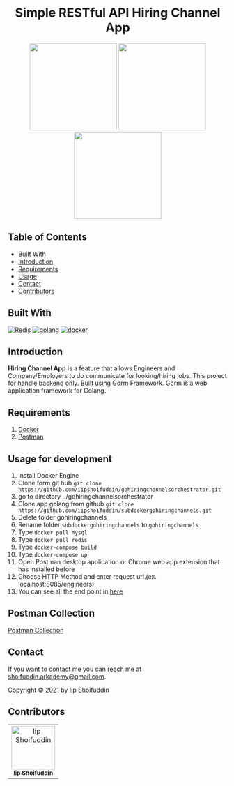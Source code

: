 <h1 align="center">Simple RESTful API Hiring Channel App</h1>
<p align="center" vertical-align="center">
   <img height="200" src="http://elangmaya.lensa.or.id/content/images/2020/05/docker_facebook_share.png"/>
  <img height="200" src="https://blog.golang.org/go-brand/Go-Logo/PNG/Go-Logo_Aqua.png"/>
  <img height ="200" src="https://download.logo.wine/logo/Redis/Redis-Logo.wine.png"/>
</p>

## Table of Contents

- [Built With](#built-with)
- [Introduction](#introduction)
- [Requirements](#requirements)
- [Usage](#usage-for-development)
- [Contact](#contact)
- [Contributors](#contributors)

## Built With

[![Redis](https://img.shields.io/badge/Redis-v%206.15.9-%23D60620)](https://redis.io/)
[![golang](https://img.shields.io/badge/go-v%201.16-skyblue)](https://golang.org/)
[![docker](https://img.shields.io/badge/docker-20.10.5-%230db7ed)](https://www.docker.com/)


## Introduction

<b>Hiring Channel App</b> is a feature that allows Engineers and Company/Employers to do communicate for looking/hiring jobs. This project for handle backend only. Built using Gorm Framework.
Gorm is a web application framework for Golang.

## Requirements

1. <a href="https://docs.docker.com/engine/install/">Docker</a>
2. <a href="https://www.getpostman.com/">Postman</a>

## Usage for development

1. Install Docker Engine
2. Clone form git hub  `git clone https://github.com/iipshoifuddin/gohiringchannelsorchestrator.git`
3. go to directory ../gohiringchannelsorchestrator
4. Clone app golang from github `git clone https://github.com/iipshoifuddin/subdockergohiringchannels.git`
5. Delete folder gohiringchannels
6. Rename folder `subdockergohiringchannels` to `gohiringchannels`
7. Type `docker pull mysql`
8. Type `docker pull redis`
9. Type `docker-compose build`
10. Type `docker-compose up`
11. Open Postman desktop application or Chrome web app extension that has installed before
12. Choose HTTP Method and enter request url.(ex. localhost:8085/engineers)
13. You can see all the end point in [here](#postman-collection)

## Postman Collection

<a href="https://raw.githubusercontent.com/iipshoifuddin/gohiringchannels/main/HiringChannels.postman_collection.json">Postman Collection</a>

## Contact

If you want to contact me you can reach me at <shoifuddin.arkademy@gmail.com>.

Copyright © 2021 by Iip Shoifuddin

## Contributors

<center>
  <table>
    <tr>
      <td align="center">
        <a href="https://github.com/iipshoifuddin">
          <img width="100" src="https://github.githubassets.com/images/modules/logos_page/Octocat.png" alt="Iip Shoifuddin"><br/>
          <sub><b>Iip Shoifuddin</b></sub>
        </a>
      </td>
    </tr>
  </table>
</center>
